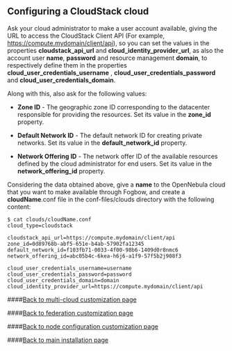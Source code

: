 ## Configuring a CloudStack cloud

Ask your cloud administrator to make a user account available, giving the URL to access the CloudStack Client API (For example, https://compute.mydomain/client/api), so you can set the values in the properties **cloudstack_api_url** and **cloud_identity_provider_url**, as also the account user **name**, **password** and resource management **domain**, to respectively define them in the properties **cloud_user_credentials_username** , **cloud_user_credentials_password** and **cloud_user_credentials_domain**.

Along with this, also ask for the following values:
* **Zone ID** - The geographic zone ID corresponding to the datacenter responsible for providing the resources. Set its value in the **zone_id** property.

* **Default Network ID** - The default network ID for creating private networks. Set its value in the **default_network_id** property.

* **Network Offering ID** - The network offer ID of the available resources defined by the cloud administrator for end users. Set its value in the **network_offering_id** property.

Considering the data obtained above, give a **name** to the OpenNebula cloud that you want to make available through Fogbow, and create a **cloudName**.conf file in the conf-files/clouds directory with the following content:
```
$ cat clouds/cloudName.conf
cloud_type=cloudstack

cloudstack_api_url=https://compute.mydomain/client/api
zone_id=0d89768b-abf5-651e-b4ab-57902fa12345
default_network_id=f103fb71-0033-4f00-98b6-1409d0r8nmc6
network_offering_id=abc05b4c-6kea-h6j6-a1f9-57f5b2j908f3

cloud_user_credentials_username=username
cloud_user_credentials_password=password
cloud_user_credentials_domain=domain
cloud_identity_provider_url=https://compute.mydomain/client/api
```

####[Back to multi-cloud customization page](multi-cloud.md)

####[Back to federation customization page](federation.md)

####[Back to node configuration customization page](node-configuration.md)

####[Back to main installation page](main.md)